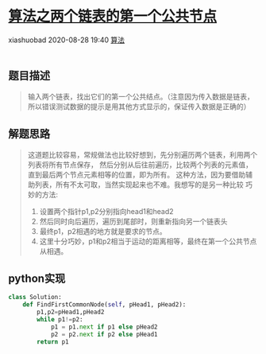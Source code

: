 <div class="blog-article">
    <h1><a href="p.html?p=\算法\算法之两个链表的第一个公共节点" class="title">算法之两个链表的第一个公共节点</a></h1>
    <span class="author">xiashuobad</span>
    <span class="time">2020-08-28 19:40</span>
    <span><a href="tags.html?t=算法" class="tag">算法</a></span>
    </div><br/>

## 题目描述
> 输入两个链表，找出它们的第一个公共结点。（注意因为传入数据是链表，
>所以错误测试数据的提示是用其他方式显示的，保证传入数据是正确的）
## 解题思路
> 这道题比较容易，常规做法也比较好想到，先分别遍历两个链表，利用两个列表将所有节点保存，
>然后分别从后往前遍历，比较两个列表的元素值，直到最后两个节点元素相等的位置，即为所有。
>这种方法，因为要借助辅助列表，所有不太可取，当然实现起来也不难。我想写的是另一种比较
>巧妙的方法:
>1. 设置两个指针p1,p2分别指向head1和head2
>2. 然后同时向后遍历，遍历到尾部时，则重新指向另一个链表头
>3. 最终p1，p2相遇的地方就是要求的节点。
>4. 这里十分巧妙，p1和p2相当于运动的距离相等，最终在第一个公共节点从相遇。

## python实现
```python
class Solution:
    def FindFirstCommonNode(self, pHead1, pHead2):
        p1,p2=pHead1,pHead2
        while p1!=p2:
            p1 = p1.next if p1 else pHead2
            p2 = p2.next if p2 else pHead1
        return p1
```
                                              